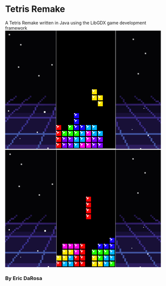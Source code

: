 # Tetris Remake
A Tetris Remake written in Java using the LibGDX game development framework
<img src="Showcase/Showcase_1.png" alt="Tetris Image 1">
<img src="Showcase/Showcase_2.png" alt="Tetris Image 2">
### By Eric DaRosa